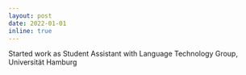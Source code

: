 ```yaml
---
layout: post
date: 2022-01-01
inline: true
---
```


Started work as Student Assistant with Language Technology Group, Universität Hamburg
